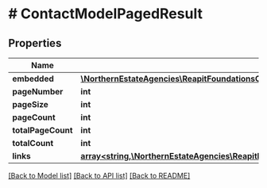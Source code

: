 # # ContactModelPagedResult

## Properties

Name | Type | Description | Notes
------------ | ------------- | ------------- | -------------
**embedded** | [**\NorthernEstateAgencies\ReapitFoundationsClient\Model\InlineResponse2009Embedded[]**](InlineResponse2009Embedded.md) |  | [optional]
**pageNumber** | **int** |  | [optional]
**pageSize** | **int** |  | [optional]
**pageCount** | **int** |  | [optional]
**totalPageCount** | **int** |  | [optional]
**totalCount** | **int** |  | [optional]
**links** | [**array<string,\NorthernEstateAgencies\ReapitFoundationsClient\Model\InlineResponse200Links>**](InlineResponse200Links.md) |  | [optional]

[[Back to Model list]](../../README.md#models) [[Back to API list]](../../README.md#endpoints) [[Back to README]](../../README.md)
